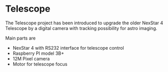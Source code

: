 # Telescope
The Telescope project has been introduced to upgrade the older NexStar 4 Telescope by a digital camera with tracking possibility for astro imaging.

Main parts are
* NexStar 4 with RS232 interface for telescope control
* Raspberry PI model 3B+ 
* 12M Pixel camera
* Motor for telescope focus
